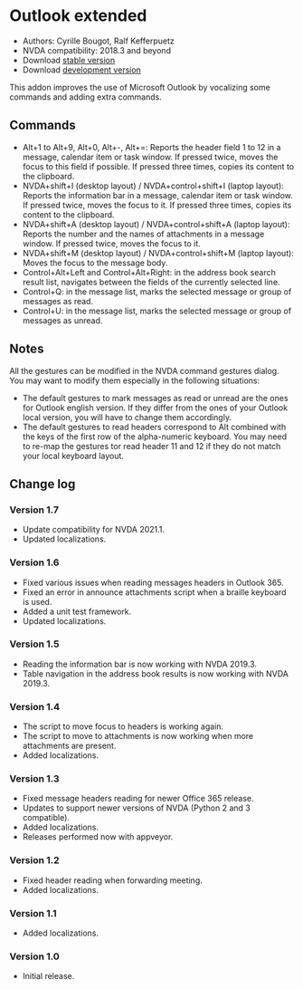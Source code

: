 # Outlook extended

* Authors: Cyrille Bougot, Ralf Kefferpuetz
* NVDA compatibility: 2018.3 and beyond
* Download [stable version][1]
* Download [development version][2]

This addon improves the use of Microsoft Outlook by vocalizing some commands and adding extra commands.

## Commands

* Alt+1 to Alt+9, Alt+0, Alt+-, Alt+=: Reports the header field 1 to 12 in a message, calendar item or task window. If pressed twice, moves the focus to this field if possible. If pressed three times, copies its content to the clipboard.
* NVDA+shift+I (desktop layout) / NVDA+control+shift+I (laptop layout): Reports the information bar in a message, calendar item or task window. If pressed twice, moves the focus to it. If pressed three times, copies its content to the clipboard.
* NVDA+shift+A (desktop layout) / NVDA+control+shift+A (laptop layout): Reports the number and the names of attachments in a message window. If pressed twice, moves the focus to it.
* NVDA+shift+M (desktop layout) / NVDA+control+shift+M (laptop layout): Moves the focus to the message body.
* Control+Alt+Left and Control+Alt+Right: in the address book search result list, navigates between the fields of the currently selected line.
* Control+Q: in the message list, marks the selected message or group of messages as read.
* Control+U: in the message list, marks the selected message or group of messages as unread.

## Notes

All the gestures can be modified in the NVDA command gestures dialog. You may want to modify them especially in the following situations:

* The default gestures to mark messages as read or unread are the ones for Outlook english version. If they differ from the ones of your Outlook local version, you will have to change them accordingly.
* The default gestures to read headers correspond to Alt combined with the keys of the first row of the alpha-numeric keyboard. You may need to re-map the gestures tor read header 11 and 12 if they do not match your local keyboard layout.

## Change log

### Version 1.7

* Update compatibility for NVDA 2021.1.
* Updated localizations.

### Version 1.6

* Fixed various issues when reading messages headers in Outlook 365.
* Fixed an error in announce attachments script when a braille keyboard is used.
* Added a unit test framework.
* Updated localizations.

### Version 1.5

* Reading the information bar is now working with NVDA 2019.3.
* Table navigation in the address book results is now working with NVDA 2019.3.

### Version 1.4

* The script to move focus to headers is working again.
* The script to move to attachments is now working when more attachments are present.
* Added localizations.

### Version 1.3

* Fixed message headers reading for newer Office 365 release.
* Updates to support newer versions of NVDA (Python 2 and 3 compatible).
* Added localizations.
* Releases performed now with appveyor.

### Version 1.2

* Fixed header reading when forwarding meeting.
* Added localizations.

### Version 1.1

* Added localizations.

### Version 1.0

* Initial release.

[1]: https://addons.nvda-project.org/files/get.php?file=outlookextended

[2]: https://addons.nvda-project.org/files/get.php?file=outlookextended-dev
